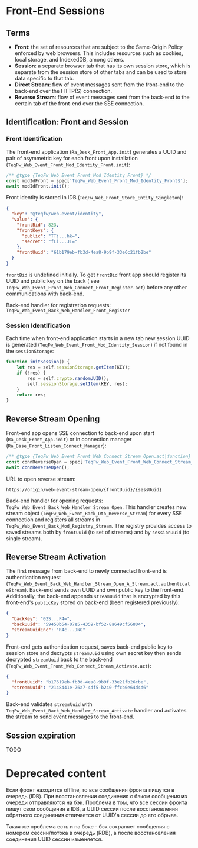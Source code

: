 # Front-End Sessions

## Terms

* **Front**: the set of resources that are subject to the Same-Origin Policy enforced by web browsers. This includes
  resources such as cookies, local storage, and IndexedDB, among others.
* **Session**:  a separate browser tab that has its own session store, which is separate from the session store of other
  tabs and can be used to store data specific to that tab.
* **Direct Stream**: flow of event messages sent from the front-end to the back-end over the HTTP(S) connection.
* **Reverse Stream**: flow of event messages sent from the back-end to the certain tab of the front-end over the SSE
  connection.

## Identification: Front and Session

### Front Identification

The front-end application (`Ra_Desk_Front_App.init`) generates a UUID and pair of asymmetric key for each front upon
installation (`TeqFw_Web_Event_Front_Mod_Identity_Front.init`):

```js
/** @type {TeqFw_Web_Event_Front_Mod_Identity_Front} */
const modIdFront = spec['TeqFw_Web_Event_Front_Mod_Identity_Front$'];
await modIdFront.init();
```

Front identity is stored in IDB (`TeqFw_Web_Front_Store_Entity_Singleton`):

```json
{
  "key": "@teqfw/web-event/identity",
  "value": {
    "frontBid": 823,
    "frontKeys": {
      "public": "TTj...hk=",
      "secret": "fLi...JI="
    },
    "frontUuid": "61b179eb-fb3d-4ea8-9b9f-33e6c21fb2be"
  }
}
```

`frontBid` is undefined initially. To get `frontBid` front app should register its UUID and public key on the back (
see `TeqFw_Web_Event_Front_Web_Connect_Front_Register.act`) before any other communications with back-end.

Back-end handler for registration requests: `TeqFw_Web_Event_Back_Web_Handler_Front_Register`

### Session Identification

Each time when front-end application starts in a new tab new session UUID is
generated (`TeqFw_Web_Event_Front_Mod_Identity_Session`) if not found in the `sessionStorage`:

```js
function initSession() {
    let res = self.sessionStorage.getItem(KEY);
    if (!res) {
        res = self.crypto.randomUUID();
        self.sessionStorage.setItem(KEY, res);
    }
    return res;
}
```

## Reverse Stream Opening

Front-end app opens SSE connection to back-end upon start (`Ra_Desk_Front_App.init`) or in connection
manager (`Ra_Base_Front_Listen_Connect_Manager`):

```js
/** @type {TeqFw_Web_Event_Front_Web_Connect_Stream_Open.act|function} */
const connReverseOpen = spec['TeqFw_Web_Event_Front_Web_Connect_Stream_Open$'];
await connReverseOpen();
```

URL to open reverse stream:

```text
https://origin/web-event-stream-open/{frontUuid}/{sessUuid}
```

Back-end handler for opening requests: `TeqFw_Web_Event_Back_Web_Handler_Stream_Open`. This handler creates new stream
object (`TeqFw_Web_Event_Back_Dto_Reverse_Stream`) for every SSE connection and registers all streams
in `TeqFw_Web_Event_Back_Mod_Registry_Stream`. The registry provides access to saved streams both by `frontUuid` (to set
of streams) and by `sessionUuid` (to single stream).

## Reverse Stream Activation

The first message from back-end to newly connected front-end is authentication
request (`TeqFw_Web_Event_Back_Web_Handler_Stream_Open_A_Stream.act.authenticateStream`). Back-end sends own UUID and
own public key to the front-end. Additionally, the back-end appends `streamUuid` that is encrypted by this
front-end's `publicKey` stored on back-end (been registered previously):

```json
{
  "backKey": "02S...F4=",
  "backUuid": "59450b54-07e5-4359-bf52-8a649cf56804",
  "streamUuidEnc": "R4c...JNO"
}
```

Front-end gets authentication request, saves back-end public key to session store and decrypts `streamUuid` using own
secret key then sends decrypted `streamUuid` back to the
back-end (`TeqFw_Web_Event_Front_Web_Connect_Stream_Activate.act`):

```json
{
  "frontUuid": "b17619eb-fb3d-4ea8-9b9f-33e21fb26cbe",
  "streamUuid": "2148441e-76a7-4df5-b240-ffcb0e64d4d6"
}
```

Back-end validates `streamUuid` with `TeqFw_Web_Event_Back_Web_Handler_Stream_Activate` handler and activates the stream
to send event messages to the front-end.

## Session expiration

TODO

# Deprecated content

Если фронт находится offline, то все сообщения фронта пишутся в очередь (IDB). При восстановлении соединения с бэком
сообщения из очереди отправляются на бэк. Проблема в том, что все сессии фронта пишут свои сообщения в IDB, а UUID
сессии после восстановления обратного соединения отличается от UUID'а сессии до его обрыва.

Такая же проблема есть и на бэке - бэк сохраняет сообщения с номером сессии/потока в очередь (RDB), а после
восстановления соединения UUID сессии изменяется.


